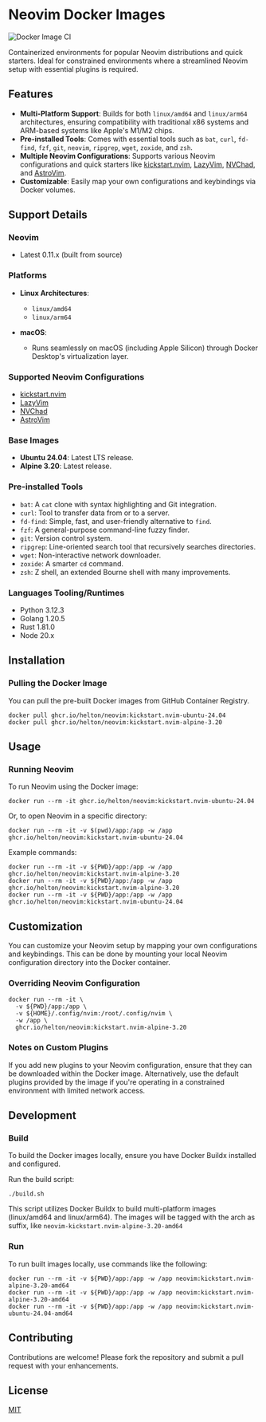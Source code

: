 # Neovim Docker Images

![Docker Image CI](https://github.com/helton/neovim/actions/workflows/build.yml/badge.svg)

Containerized environments for popular Neovim distributions and quick starters. Ideal for constrained environments where a streamlined Neovim setup with essential plugins is required.

## Features

- **Multi-Platform Support**: Builds for both `linux/amd64` and `linux/arm64` architectures, ensuring compatibility with traditional x86 systems and ARM-based systems like Apple's M1/M2 chips.
- **Pre-installed Tools**: Comes with essential tools such as `bat`, `curl`, `fd-find`, `fzf`, `git`, `neovim`, `ripgrep`, `wget`, `zoxide`, and `zsh`.
- **Multiple Neovim Configurations**: Supports various Neovim configurations and quick starters like [kickstart.nvim](https://github.com/nvim-lua/kickstart.nvim), [LazyVim](https://github.com/LazyVim/LazyVim), [NVChad](https://github.com/NvChad/NVChad), and [AstroVim](https://github.com/AstroNvim/AstroNvim).
- **Customizable**: Easily map your own configurations and keybindings via Docker volumes.

## Support Details

### Neovim

- Latest 0.11.x (built from source)

### Platforms

- **Linux Architectures**:
  - `linux/amd64`
  - `linux/arm64`

- **macOS**:
  - Runs seamlessly on macOS (including Apple Silicon) through Docker Desktop's virtualization layer.

### Supported Neovim Configurations

- [kickstart.nvim](https://github.com/nvim-lua/kickstart.nvim)
- [LazyVim](https://github.com/LazyVim/LazyVim)
- [NVChad](https://github.com/NvChad/NVChad)
- [AstroVim](https://github.com/AstroNvim/AstroNvim)

### Base Images

- **Ubuntu 24.04**: Latest LTS release.
- **Alpine 3.20**: Latest release.

### Pre-installed Tools

- `bat`: A `cat` clone with syntax highlighting and Git integration.
- `curl`: Tool to transfer data from or to a server.
- `fd-find`: Simple, fast, and user-friendly alternative to `find`.
- `fzf`: A general-purpose command-line fuzzy finder.
- `git`: Version control system.
- `ripgrep`: Line-oriented search tool that recursively searches directories.
- `wget`: Non-interactive network downloader.
- `zoxide`: A smarter `cd` command.
- `zsh`: Z shell, an extended Bourne shell with many improvements.

### Languages Tooling/Runtimes

- Python 3.12.3
- Golang 1.20.5
- Rust 1.81.0
- Node 20.x

## Installation

### Pulling the Docker Image

You can pull the pre-built Docker images from GitHub Container Registry.

```shell
docker pull ghcr.io/helton/neovim:kickstart.nvim-ubuntu-24.04
docker pull ghcr.io/helton/neovim:kickstart.nvim-alpine-3.20
```

## Usage

### Running Neovim

To run Neovim using the Docker image:

```shell
docker run --rm -it ghcr.io/helton/neovim:kickstart.nvim-ubuntu-24.04
```

Or, to open Neovim in a specific directory:

```shell
docker run --rm -it -v $(pwd)/app:/app -w /app ghcr.io/helton/neovim:kickstart.nvim-ubuntu-24.04
```

Example commands:

```shell
docker run --rm -it -v ${PWD}/app:/app -w /app ghcr.io/helton/neovim:kickstart.nvim-alpine-3.20
docker run --rm -it -v ${PWD}/app:/app -w /app ghcr.io/helton/neovim:kickstart.nvim-alpine-3.20
docker run --rm -it -v ${PWD}/app:/app -w /app ghcr.io/helton/neovim:kickstart.nvim-ubuntu-24.04
```

## Customization

You can customize your Neovim setup by mapping your own configurations and keybindings. This can be done by mounting your local Neovim configuration directory into the Docker container.

### Overriding Neovim Configuration

```shell
docker run --rm -it \
  -v ${PWD}/app:/app \
  -v ${HOME}/.config/nvim:/root/.config/nvim \
  -w /app \
  ghcr.io/helton/neovim:kickstart.nvim-alpine-3.20
```

### Notes on Custom Plugins

If you add new plugins to your Neovim configuration, ensure that they can be downloaded within the Docker image. Alternatively, use the default plugins provided by the image if you're operating in a constrained environment with limited network access.

## Development

### Build

To build the Docker images locally, ensure you have Docker Buildx installed and configured.

Run the build script:

```shell
./build.sh
```

This script utilizes Docker Buildx to build multi-platform images (linux/amd64 and linux/arm64).
The images will be tagged with the arch as suffix, like `neovim-kickstart.nvim-alpine-3.20-amd64`

### Run

To run built images locally, use commands like the following:

```shell
docker run --rm -it -v ${PWD}/app:/app -w /app neovim:kickstart.nvim-alpine-3.20-amd64
docker run --rm -it -v ${PWD}/app:/app -w /app neovim:kickstart.nvim-alpine-3.20-amd64
docker run --rm -it -v ${PWD}/app:/app -w /app neovim:kickstart.nvim-ubuntu-24.04-amd64
```

## Contributing

Contributions are welcome! Please fork the repository and submit a pull request with your enhancements.

## License

[MIT](LICENSE)

